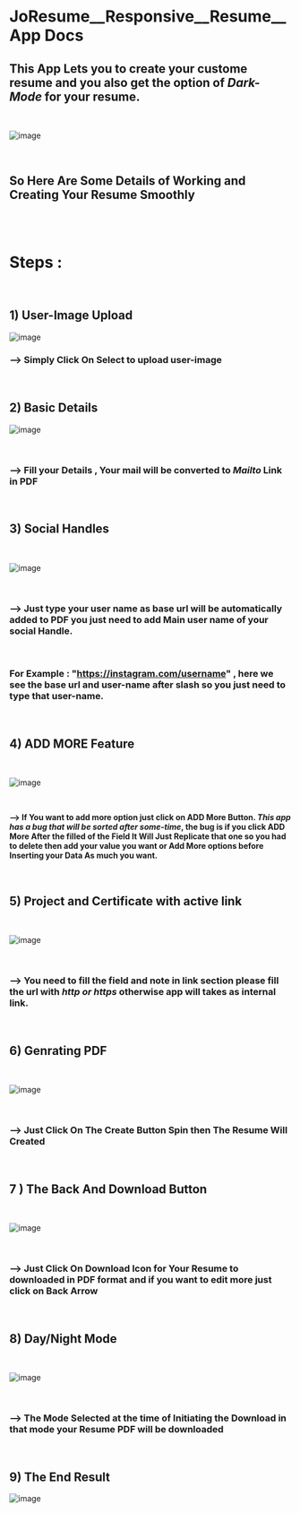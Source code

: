 # JoResume__Responsive__Resume__App Docs


 
 ## This App Lets you to create your custome resume and you also get the option of <i><b>Dark-Mode</i></b> for your resume.<br>
 
 <br>
 
 ![image](https://user-images.githubusercontent.com/65014926/188300526-3df6adfe-ece0-4846-ba6d-0ba15e72387b.png)

<br>

## So Here Are Some Details of Working and Creating Your Resume Smoothly 

<br><br>

# Steps : 

<br>

## 1) User-Image Upload

![image](https://user-images.githubusercontent.com/65014926/188303483-e2737b99-b7ad-4fe3-9a1a-7006b695c88a.png)

### --> Simply Click On Select to upload user-image

<br>

## 2) Basic Details

![image](https://user-images.githubusercontent.com/65014926/188303490-2730ec93-1266-4da3-891b-3ced59f04d3a.png)

<br>

### --> Fill your Details , Your mail will be converted to <i>Mailto</i> Link in PDF

<br>

## 3) Social Handles

<br>

![image](https://user-images.githubusercontent.com/65014926/188303553-5e81f9dc-547f-47f5-a953-57d752030b0c.png)

<br>

### --> Just type your user name as base url will be automatically added to PDF you just need to add Main user name of your social Handle.  

<br> 

   ### For Example : "https://instagram.com/username" ,  here we see the base url and user-name after slash so you just need to type that user-name.

<br>

## 4) ADD MORE Feature 

<br>

![image](https://user-images.githubusercontent.com/65014926/188303679-c8a050bd-6a89-411f-81f2-165de43213a3.png)

<br>

 <b>--> If You want to add more option just click on ADD More Button. <i><b>This app has a bug that will be sorted after some-time</b></i>, the bug is if you click ADD More After the filled of the Field It Will Just Replicate that one so you had to delete then add your value you want or Add More options before Inserting your Data As much you want.</b>
 
 <br>

## 5) Project and Certificate with active link

<br>


![image](https://user-images.githubusercontent.com/65014926/188303797-98394d83-4663-4502-9336-cf334a005ff9.png)

<br>

### --> You need to fill the field and note in link section please fill the url with <i>http or https</i> otherwise app will takes as internal link.

<br>

## 6) Genrating PDF

<br>

![image](https://user-images.githubusercontent.com/65014926/188303839-629326a2-c575-431f-9ca7-bda99203a885.png)

<br>

### --> Just Click On The Create Button Spin then The Resume Will Created 

<br>

## 7 ) The Back And Download Button

<br>

![image](https://user-images.githubusercontent.com/65014926/188303861-66729e5d-70e3-46a5-82c7-b28d1b31c381.png)

<br>

### --> Just Click On Download Icon for Your Resume to downloaded in PDF format and if you want to edit more just click on Back Arrow 

<br>

## 8) Day/Night Mode

<br>

![image](https://user-images.githubusercontent.com/65014926/188303861-66729e5d-70e3-46a5-82c7-b28d1b31c381.png)

<br>


### --> The Mode Selected at the time of Initiating the Download in that mode your Resume PDF will be downloaded 


<br>

## 9) The End Result

![image](https://user-images.githubusercontent.com/65014926/188302248-bc033a0d-f2d2-43f8-abb7-df8a9d9485bf.png)

